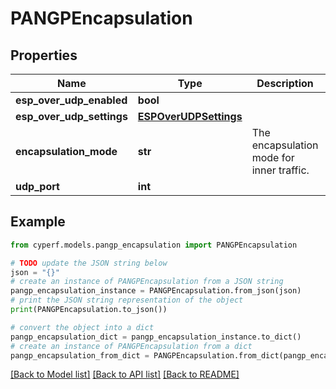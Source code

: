 # PANGPEncapsulation


## Properties

Name | Type | Description | Notes
------------ | ------------- | ------------- | -------------
**esp_over_udp_enabled** | **bool** |  | 
**esp_over_udp_settings** | [**ESPOverUDPSettings**](ESPOverUDPSettings.md) |  | 
**encapsulation_mode** | **str** | The encapsulation mode for inner traffic. | 
**udp_port** | **int** |  | 

## Example

```python
from cyperf.models.pangp_encapsulation import PANGPEncapsulation

# TODO update the JSON string below
json = "{}"
# create an instance of PANGPEncapsulation from a JSON string
pangp_encapsulation_instance = PANGPEncapsulation.from_json(json)
# print the JSON string representation of the object
print(PANGPEncapsulation.to_json())

# convert the object into a dict
pangp_encapsulation_dict = pangp_encapsulation_instance.to_dict()
# create an instance of PANGPEncapsulation from a dict
pangp_encapsulation_from_dict = PANGPEncapsulation.from_dict(pangp_encapsulation_dict)
```
[[Back to Model list]](../README.md#documentation-for-models) [[Back to API list]](../README.md#documentation-for-api-endpoints) [[Back to README]](../README.md)


